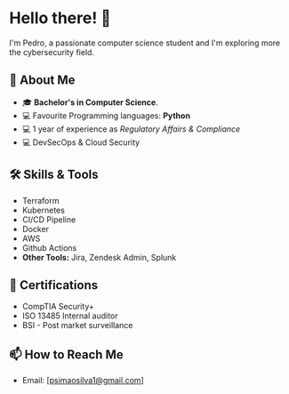 # Hello there! 👋  
I'm Pedro, a passionate computer science student and I'm exploring more the cybersecurity field. 

## 🚀 About Me  
- 🎓 **Bachelor's in Computer Science**.
- 💻 Favourite Programming languages: **Python**  
- 💻 1 year of experience as *Regulatory Affairs & Compliance*
- 💻 DevSecOps & Cloud Security
## 🛠️ Skills & Tools  
- Terraform
- Kubernetes
- CI/CD Pipeline
- Docker
- AWS
- Github Actions
- **Other Tools:** Jira, Zendesk Admin, Splunk

## 🌟 Certifications
- CompTIA Security+ 
- ISO 13485 Internal auditor
- BSI - Post market surveillance 


## 📫 How to Reach Me  
- Email: [psimaosilva1@gmail.com]
